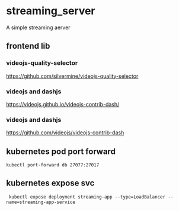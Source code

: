 # streaming_server
A simple streaming aerver  
## frontend lib
### videojs-quality-selector 
https://github.com/silvermine/videojs-quality-selector    
### videojs and dashjs
https://videojs.github.io/videojs-contrib-dash/   
### videojs and dashjs  
https://github.com/videojs/videojs-contrib-dash 

## kubernetes pod port forward 
``kubectl port-forward db 27077:27017``
## kubernetes expose svc  
`` kubectl expose deployment streaming-app --type=LoadBalancer --name=streaming-app-service``
